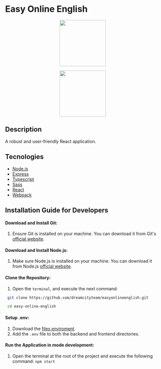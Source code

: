 # Easy Online English

<p align="center">
  <img width="150" src="https://lh3.googleusercontent.com/d/1Le1RvHt1b3TDv9Tf_hFRdSD2u6tHAyWK" />
</p>
<p align="center">
 <img width="150" src="https://img.shields.io/badge/npm%20package->=18.16.0-green" />
</p>

## Description 
 A robust and user-friendly React application.

## Tecnologies
- [Node.js](https://nodejs.org/en)
- [Express](https://expressjs.com/en/guide/routing.html)
- [Typescript](https://www.typescriptlang.org/)
- [Sass](https://sass-lang.com/)
- [React](https://reactjs.org/) 
- [Webpack](https://webpack.js.org/)

## Installation Guide for Developers

#### Download and Install Git:

1. Ensure Git is installed on your machine. You can download it from Git's [official website](https://git-scm.com/downloads).

#### Download and Install Node.js:

1. Make sure Node.js is installed on your machine. You can download it from Node.js [official website](https://nodejs.org/en).

#### Clone the Repository:
1. Open the `terminal`, and execute the next command: 
```bash 
 git clone https://github.com/dreamcityteam/easyonlineenglish.git

 cd easy-online-english
```

#### Setup .env:
1. Download the [files enviroment](https://dreamcityteam-my.sharepoint.com/:f:/p/bespinal/EltfquQcIxhLjuIvkG0gxwoBeOc6KRv17p19VxEAQTh8fg?e=pllXqH/).
2. Add the `.env` file to both the backend and frontend directories.

#### Run the Application in mode development:
1. Open the terminal at the root of the project and execute the following command:
```npm start ```
